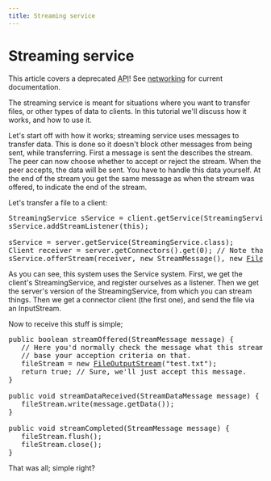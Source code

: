 ```yaml
---
title: Streaming service
---
```

<h1 class="sectionedit1" id="streaming_service">Streaming service</h1>
<div class="level1">

<p>
</p><p></p><div class="notewarning">This article covers a deprecated <abbr title="Application Programming Interface">API</abbr>! See <a href="/jme3/advanced/networking.html" class="wikilink1" title="jme3:advanced:networking">networking</a> for current documentation.
</div>


<p>
The streaming service is meant for situations where you want to transfer files, or other types of data to clients. In this tutorial we'll discuss how it works, and how to use it.
</p>

<p>
Let's start off with how it works; streaming service uses messages to transfer data. This is done so it doesn't block other messages from being sent, while transferring. First a message is sent the describes the stream. The peer can now choose whether to accept or reject the stream. When the peer accepts, the data will be sent. You have to handle this data yourself. At the end of the stream you get the same message as when the stream was offered, to indicate the end of the stream.
</p>

<p>
Let's transfer a file to a client:
</p>
<pre class="code java">StreamingService sService <span class="sy0">=</span> client.<span class="me1">getService</span><span class="br0">(</span>StreamingService.<span class="kw1">class</span><span class="br0">)</span><span class="sy0">;</span>
sService.<span class="me1">addStreamListener</span><span class="br0">(</span><span class="kw1">this</span><span class="br0">)</span><span class="sy0">;</span>
 
sService <span class="sy0">=</span> server.<span class="me1">getService</span><span class="br0">(</span>StreamingService.<span class="kw1">class</span><span class="br0">)</span><span class="sy0">;</span>
Client receiver <span class="sy0">=</span> server.<span class="me1">getConnectors</span><span class="br0">(</span><span class="br0">)</span>.<span class="me1">get</span><span class="br0">(</span><span class="nu0">0</span><span class="br0">)</span><span class="sy0">;</span> <span class="co1">// Note that you can't use 'client' here, since it's not a connector.</span>
sService.<span class="me1">offerStream</span><span class="br0">(</span>receiver, <span class="kw1">new</span> StreamMessage<span class="br0">(</span><span class="br0">)</span>, <span class="kw1">new</span> <a href="http://www.google.com/search?hl=en&amp;q=allinurl%3Adocs.oracle.com+javase+docs+api+fileinputstream"><span class="kw3">FileInputStream</span></a><span class="br0">(</span><span class="st0">"test.txt"</span><span class="br0">)</span><span class="br0">)</span><span class="sy0">;</span> <span class="co1">// StreamMessage used here as start and end message, but can be anything to describe the stream on the other end.</span></pre>

<p>
As you can see, this system uses the Service system. First, we get the client's StreamingService, and register ourselves as a listener. Then we get the server's version of the StreamingService, from which you can stream things. Then we get a connector client (the first one), and send the file via an InputStream.
</p>

<p>
Now to receive this stuff is simple;
</p>
<pre class="code java"><span class="kw1">public</span> <span class="kw4">boolean</span> streamOffered<span class="br0">(</span>StreamMessage message<span class="br0">)</span> <span class="br0">{</span>
   <span class="co1">// Here you'd normally check the message what this stream is all about, and </span>
   <span class="co1">// base your acception criteria on that.</span>
   fileStream <span class="sy0">=</span> <span class="kw1">new</span> <a href="http://www.google.com/search?hl=en&amp;q=allinurl%3Adocs.oracle.com+javase+docs+api+fileoutputstream"><span class="kw3">FileOutputStream</span></a><span class="br0">(</span><span class="st0">"test.txt"</span><span class="br0">)</span><span class="sy0">;</span>
   <span class="kw1">return</span> <span class="kw2">true</span><span class="sy0">;</span> <span class="co1">// Sure, we'll just accept this message.</span>
<span class="br0">}</span>
 
<span class="kw1">public</span> <span class="kw4">void</span> streamDataReceived<span class="br0">(</span>StreamDataMessage message<span class="br0">)</span> <span class="br0">{</span>
   fileStream.<span class="me1">write</span><span class="br0">(</span>message.<span class="me1">getData</span><span class="br0">(</span><span class="br0">)</span><span class="br0">)</span><span class="sy0">;</span>
<span class="br0">}</span>
 
<span class="kw1">public</span> <span class="kw4">void</span> streamCompleted<span class="br0">(</span>StreamMessage message<span class="br0">)</span> <span class="br0">{</span>
   fileStream.<span class="me1">flush</span><span class="br0">(</span><span class="br0">)</span><span class="sy0">;</span>
   fileStream.<span class="me1">close</span><span class="br0">(</span><span class="br0">)</span><span class="sy0">;</span>
<span class="br0">}</span></pre>

<p>
That was all; simple right?
</p>

</div>

